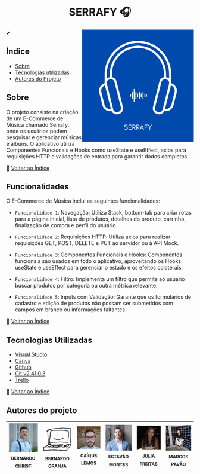 <h1 align="center">
   SERRAFY 🎧
</h1>
<div align="center">
  <img align="right" width="300" height="300" src="https://github.com/BernardoChrist/devweb-grupo/blob/main/e-commerce-g6/src/assets/Serrafy.png">
</div>
 
   ✔ 
## Índice ##

- [Sobre](#sobre)
- [Tecnologias utilizadas](#tecnologias-utilizadas)
- [Autores do Projeto](#autores-do-projeto)

## Sobre

O projeto consiste na criação de um E-Commerce de Música chamado
Serrafy, onde os usuários podem pesquisar e gerenciar músicas e
álbuns. O aplicativo utiliza Componentes Funcionais e Hooks como
useState e useEffect, axios para requisições HTTP e validações de entrada para garantir dados
completos.

🔄 [Voltar ao Índice](#índice)

## Funcionalidades

O E-Commerce de Música inclui as seguintes funcionalidades:

- `Funcionalidade 1`: Navegação: Utiliza Stack, bottom-tab para criar rotas para a página inicial, lista de produtos, detalhes do produto, carrinho, finalização de compra e perfil do usuário.

- `Funcionalidade 2`: Requisições HTTP: Utiliza axios para realizar requisições GET, POST, DELETE e PUT ao servidor ou à API Mock.

- `Funcionalidade 3`: Componentes Funcionais e Hooks: Componentes funcionais são usados em todo o aplicativo, aproveitando os Hooks useState e useEffect para gerenciar o estado e os efeitos colaterais.

- `Funcionalidade 4`: Filtro: Implementa um filtro que permite ao usuário buscar produtos por categoria ou outra métrica relevante.

- `Funcionalidade 5`: Inputs com Validação: Garante que os formulários de cadastro e edição de produtos não possam ser submetidos com campos em branco ou informações faltantes.

🔄 [Voltar ao Índice](#índice)

## Tecnologias Utilizadas

- [Visual Studio](https://code.visualstudio.com/)
- [Canva](https://www.canva.com/pt_br/)
- [Github](https://github.com/)
- [Git v2.41.0.3](https://git-scm.com/downloads)
- [Trello](https://trello.com/pt-BR)

🔄 [Voltar ao Índice](#índice)

## Autores do projeto

| [<img loading="lazy" src="https://github.com/JuFMacedo/Projeto-Final-Mobile/blob/main/serrafy/assets/bernardo.jpg" width=115><br><sub>BERNARDO CHRIST</sub>](https://github.com/BernardoChrist) | [<img loading="lazy" src="https://github.com/JuFMacedo/Projeto-Final-Mobile/blob/main/serrafy/assets/bernardoR.png" width=115><br><sub>BERNARDO GRANJA</sub>](https://github.com/YoloDesu) | [<img loading="lazy" src="https://github.com/JuFMacedo/Projeto-Final-Mobile/blob/main/serrafy/assets/caique.png" width=115><br><sub>CAÍQUE LEMOS</sub>](https://github.com/caiquelms) | [<img loading="lazy" src="https://github.com/JuFMacedo/Projeto-Final-Mobile/blob/main/serrafy/assets/estevao.jpg" width=115><br><sub>ESTEVÃO MONTES </sub>](https://github.com/Estevao1323) | [<img loading="lazy" src="https://github.com/JuFMacedo/Projeto-Final-Mobile/blob/main/serrafy/assets/julia.jpg" width=115><br><sub>JULIA FREITAS</sub>](https://github.com/JuFMacedo) | [<img loading="lazy" src="https://github.com/JuFMacedo/Projeto-Final-Mobile/blob/main/serrafy/assets/marcos.jpg" width=115><br><sub>MARCOS PAVÃO</sub>](https://github.com/marcospavao) |
| :-----------------------------------------------------------------------------------------------------------------------------------------------------------------------------------------------------------: | :-----------------------------------------------------------------------------------------------------------------------------------------------------------------------------------------------------: | :-------------------------------------------------------------------------------------------------------------------------------------------------------------------------------------------------: | :---------------------------------------------------------------------------------------------------------------------------------------------------------------------------------------------------: | :-------------------------------------------------------------------------------------------------------------------------------------------------------------------------------------------------: | :---------------------------------------------------------------------------------------------------------------------------------------------------------------------------------------------------: |

<br><br>
